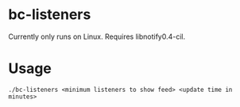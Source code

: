 # bc-listeners
Currently only runs on Linux. Requires libnotify0.4-cil.

# Usage
```
./bc-listeners <minimum listeners to show feed> <update time in minutes>
```
